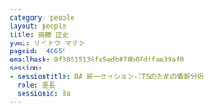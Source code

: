 ```yaml
---
category: people
layout: people
title: 齋藤 正史
yomi: サイトウ マサシ
pageid: '4065'
emailhash: 9f30515136fe5edb978b07dffae39af0
session:
- sessiontitle: 8A 統一セッション-ITSのための情報分析
  role: 座長
  sessionid: 8a
---
```

